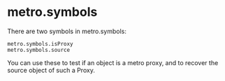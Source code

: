 # metro.symbols

There are two symbols in metro.symbols:

```
metro.symbols.isProxy
metro.symbols.source
```

You can use these to test if an object is a metro proxy, and to recover the source object of such a Proxy.

